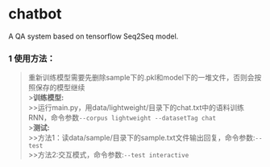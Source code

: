 # chatbot
A QA system based on tensorflow Seq2Seq model.

### 1 使用方法：
>重新训练模型需要先删除sample下的.pkl和model下的一堆文件，否则会按照保存的模型继续
<br>>**训练模型:**
<br>>>运行main.py，用data/lightweight/目录下的chat.txt中的语料训练RNN，命令参数`--corpus lightweight --datasetTag chat`
<br>>**测试:**
<br>>>方法1：读data/sample/目录下的sample.txt文件输出回复，命令参数:`--test` 
<br>>>方法2:交互模式，命令参数:`--test interactive`
